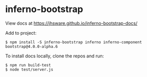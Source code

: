 # inferno-bootstrap

View docs at https://jhsware.github.io/inferno-bootstrap-docs/

Add to project:

```
$ npm install -S inferno-bootstrap inferno inferno-component bootstrap@4.0.0-alpha.6
```

To install docs locally, clone the repos and run:

```
$ npm run build-test
$ node test/server.js
```